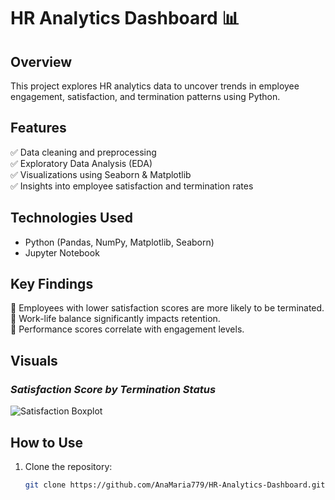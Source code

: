 # HR Analytics Dashboard 📊  

## Overview  
This project explores HR analytics data to uncover trends in employee engagement, satisfaction, and termination patterns using Python.  

## Features  
✅ Data cleaning and preprocessing  
✅ Exploratory Data Analysis (EDA)  
✅ Visualizations using Seaborn & Matplotlib  
✅ Insights into employee satisfaction and termination rates  

## Technologies Used  
- Python (Pandas, NumPy, Matplotlib, Seaborn)  
- Jupyter Notebook  

## Key Findings  
📌 Employees with lower satisfaction scores are more likely to be terminated.  
📌 Work-life balance significantly impacts retention.  
📌 Performance scores correlate with engagement levels.  

## Visuals  
### *Satisfaction Score by Termination Status*  
![Satisfaction Boxplot](link-to-image.png)  

## How to Use  
1. Clone the repository:  
   ```bash
   git clone https://github.com/AnaMaria779/HR-Analytics-Dashboard.git
